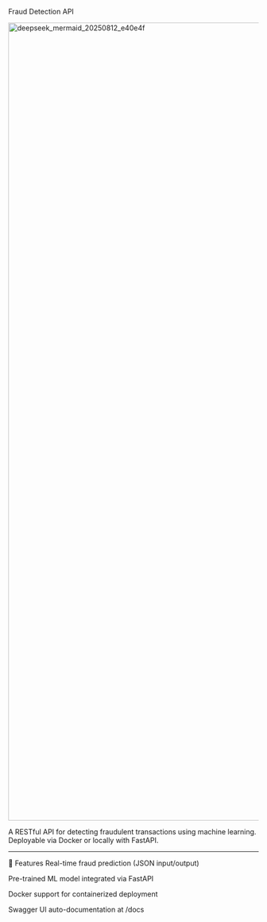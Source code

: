 
Fraud Detection API

<img width="1472" height="1602" alt="deepseek_mermaid_20250812_e40e4f" src="https://github.com/user-attachments/assets/444d3f93-a108-4253-8072-46f29104a186" />

A RESTful API for detecting fraudulent transactions using machine learning. Deployable via Docker or locally with FastAPI.

---

📌 Features
Real-time fraud prediction (JSON input/output)

Pre-trained ML model integrated via FastAPI

Docker support for containerized deployment

Swagger UI auto-documentation at /docs

